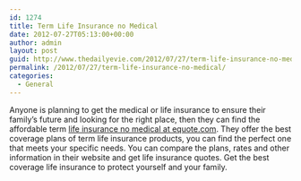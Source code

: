 ```yaml
---
id: 1274
title: Term Life Insurance no Medical
date: 2012-07-27T05:13:00+00:00
author: admin
layout: post
guid: http://www.thedailyevie.com/2012/07/27/term-life-insurance-no-medical/
permalink: /2012/07/27/term-life-insurance-no-medical/
categories:
  - General
---
```

Anyone is planning to get the medical or life insurance to ensure their family&#8217;s future and looking for the right place, then they can find the affordable term [life insurance no medical at equote.com](https://www.equote.com/life-insurance/no-medical-life-insurance/). They offer the best coverage plans of term life insurance products, you can find the perfect one that meets your specific needs. You can compare the plans, rates and other information in their website and get life insurance quotes. Get the best coverage life insurance to protect yourself and your family.